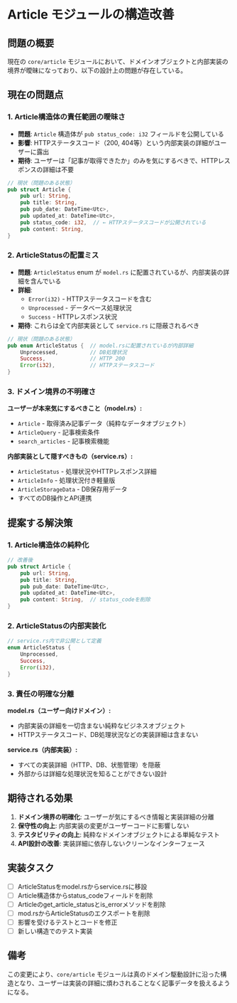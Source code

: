 # Article モジュールの構造改善

## 問題の概要

現在の `core/article` モジュールにおいて、ドメインオブジェクトと内部実装の境界が曖昧になっており、以下の設計上の問題が存在している。

## 現在の問題点

### 1. Article構造体の責任範囲の曖昧さ

- **問題**: `Article` 構造体が `pub status_code: i32` フィールドを公開している
- **影響**: HTTPステータスコード（200, 404等）という内部実装の詳細がユーザーに露出
- **期待**: ユーザーは「記事が取得できたか」のみを気にするべきで、HTTPレスポンスの詳細は不要

```rust
// 現状（問題のある状態）
pub struct Article {
    pub url: String,
    pub title: String,
    pub pub_date: DateTime<Utc>,
    pub updated_at: DateTime<Utc>,
    pub status_code: i32,  // ← HTTPステータスコードが公開されている
    pub content: String,
}
```

### 2. ArticleStatusの配置ミス

- **問題**: `ArticleStatus` enum が `model.rs` に配置されているが、内部実装の詳細を含んでいる
- **詳細**: 
  - `Error(i32)` - HTTPステータスコードを含む
  - `Unprocessed` - データベース処理状況
  - `Success` - HTTPレスポンス状況
- **期待**: これらは全て内部実装として `service.rs` に隠蔽されるべき

```rust
// 現状（問題のある状態）
pub enum ArticleStatus {  // model.rsに配置されているが内部詳細
    Unprocessed,          // DB処理状況
    Success,              // HTTP 200
    Error(i32),           // HTTPステータスコード
}
```

### 3. ドメイン境界の不明確さ

**ユーザーが本来気にするべきこと（model.rs）:**
- `Article` - 取得済み記事データ（純粋なデータオブジェクト）
- `ArticleQuery` - 記事検索条件
- `search_articles` - 記事検索機能

**内部実装として隠すべきもの（service.rs）:**
- `ArticleStatus` - 処理状況やHTTPレスポンス詳細
- `ArticleInfo` - 処理状況付き軽量版
- `ArticleStorageData` - DB保存用データ
- すべてのDB操作とAPI連携

## 提案する解決策

### 1. Article構造体の純粋化

```rust
// 改善後
pub struct Article {
    pub url: String,
    pub title: String,
    pub pub_date: DateTime<Utc>,
    pub updated_at: DateTime<Utc>,
    pub content: String,  // status_codeを削除
}
```

### 2. ArticleStatusの内部実装化

```rust
// service.rs内で非公開として定義
enum ArticleStatus {
    Unprocessed,
    Success, 
    Error(i32),
}
```

### 3. 責任の明確な分離

**model.rs（ユーザー向けドメイン）:**
- 内部実装の詳細を一切含まない純粋なビジネスオブジェクト
- HTTPステータスコード、DB処理状況などの実装詳細は含まない

**service.rs（内部実装）:**
- すべての実装詳細（HTTP、DB、状態管理）を隠蔽
- 外部からは詳細な処理状況を知ることができない設計

## 期待される効果

1. **ドメイン境界の明確化**: ユーザーが気にするべき情報と実装詳細の分離
2. **保守性の向上**: 内部実装の変更がユーザーコードに影響しない
3. **テスタビリティの向上**: 純粋なドメインオブジェクトによる単純なテスト
4. **API設計の改善**: 実装詳細に依存しないクリーンなインターフェース

## 実装タスク

- [ ] ArticleStatusをmodel.rsからservice.rsに移設
- [ ] Article構造体からstatus_codeフィールドを削除  
- [ ] Articleのget_article_statusとis_errorメソッドを削除
- [ ] mod.rsからArticleStatusのエクスポートを削除
- [ ] 影響を受けるテストとコードを修正
- [ ] 新しい構造でのテスト実装

## 備考

この変更により、`core/article` モジュールは真のドメイン駆動設計に沿った構造となり、ユーザーは実装の詳細に煩わされることなく記事データを扱えるようになる。
